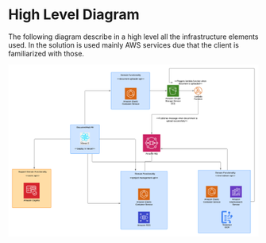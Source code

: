# High Level Diagram

The following diagram describe in a high level all the infrastructure elements used. In the solution is used mainly AWS services due that the client is familiarized with those.

![High_Level_Diagram](./High_Level_Diagram.png)